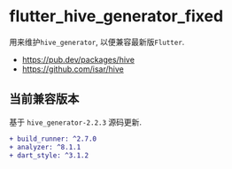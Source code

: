 # flutter_hive_generator_fixed

用来维护`hive_generator`, 以便兼容最新版`Flutter`.

- https://pub.dev/packages/hive
- https://github.com/isar/hive

## 当前兼容版本

基于 `hive_generator-2.2.3` 源码更新.

```diff
+ build_runner: ^2.7.0
+ analyzer: ^8.1.1
+ dart_style: ^3.1.2
```